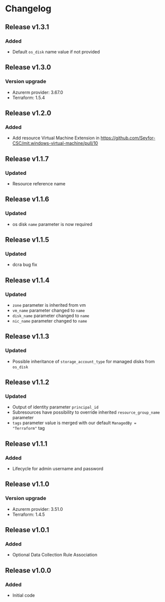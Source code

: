 # Changelog

## Release v1.3.1

### Added
- Default `os_disk` name value if not provided

   
## Release v1.3.0

### Version upgrade
-	Azurerm provider: 3.67.0
-	Terraform: 1.5.4
   
## Release v1.2.0

### Added
* Add resource Virtual Machine Extension in https://github.com/Seyfor-CSC/mit.windows-virtual-machine/pull/10
   
## Release v1.1.7

### Updated
- Resource reference name

   
## Release v1.1.6

### Updated
-  os disk `name` parameter is now required

   
## Release v1.1.5

### Updated

- dcra bug fix
   
## Release v1.1.4

### Updated
- `zone` parameter is inherited from vm
- `vm_name` parameter changed to `name`
- `disk_name` parameter changed to  `name`
- `nic_name` parameter changed to  `name`
   
## Release v1.1.3

### Updated
- Possible inheritance of `storage_account_type` for managed disks from `os_disk`
   
## Release v1.1.2

### Updated
- Output of identity parameter `principal_id` 
- Subresources have possibility to override inherited `resource_group_name` parameter
- `tags` parameter value is merged with our default `ManagedBy = "Terraform"` tag
   
## Release v1.1.1

### Added
- Lifecycle for admin username and password
   
## Release v1.1.0

### Version upgrade
- Azurerm provider: 3.51.0
- Terraform: 1.4.5
   
## Release v1.0.1

### Added
- Optional Data Collection Rule Association
   
## Release v1.0.0

### Added

-  Initial code
   
